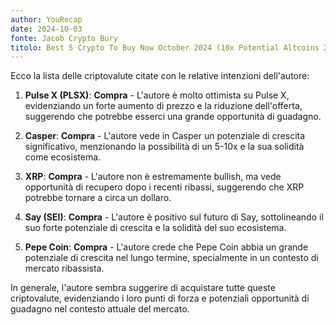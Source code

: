 ```yaml
---
author: YouRecap
date: 2024-10-03
fonte: Jacob Crypto Bury
titolo: Best 5 Crypto To Buy Now October 2024 (10x Potential Altcoins 2024) 🔥
---
```


Ecco la lista delle criptovalute citate con le relative intenzioni dell'autore:

1. **Pulse X (PLSX)**: **Compra** - L'autore è molto ottimista su Pulse X, evidenziando un forte aumento di prezzo e la riduzione dell'offerta, suggerendo che potrebbe esserci una grande opportunità di guadagno.

2. **Casper**: **Compra** - L'autore vede in Casper un potenziale di crescita significativo, menzionando la possibilità di un 5-10x e la sua solidità come ecosistema.

3. **XRP**: **Compra** - L'autore non è estremamente bullish, ma vede opportunità di recupero dopo i recenti ribassi, suggerendo che XRP potrebbe tornare a circa un dollaro.

4. **Say (SEI)**: **Compra** - L'autore è positivo sul futuro di Say, sottolineando il suo forte potenziale di crescita e la solidità del suo ecosistema.

5. **Pepe Coin**: **Compra** - L'autore crede che Pepe Coin abbia un grande potenziale di crescita nel lungo termine, specialmente in un contesto di mercato ribassista.

In generale, l'autore sembra suggerire di acquistare tutte queste criptovalute, evidenziando i loro punti di forza e potenziali opportunità di guadagno nel contesto attuale del mercato.
